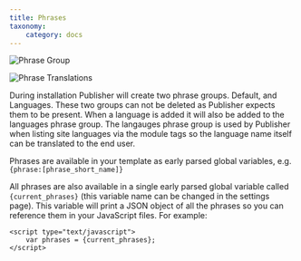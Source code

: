 ```yaml
---
title: Phrases
taxonomy:
    category: docs
---
```


![Phrase Group](http://docs.boldminded.com/images/phrase-group.png)

![Phrase Translations](http://docs.boldminded.com/images/phrase-edit.png)

During installation Publisher will create two phrase groups. Default, and Languages. These two groups can not be deleted as Publisher expects them to be present. When a language is added it will also be added to the languages phrase group. The langauges phrase group is used by Publisher when listing site languages via the module tags so the language name itself can be translated to the end user.

Phrases are available in your template as early parsed global variables, e.g. ``{phrase:[phrase_short_name]}``

All phrases are also available in a single early parsed global variable called ``{current_phrases}`` (this variable name can be changed in the settings page). This variable will print a JSON object of all the phrases so you can reference them in your JavaScript files. For example:

```
<script type="text/javascript">
    var phrases = {current_phrases};
</script>
```